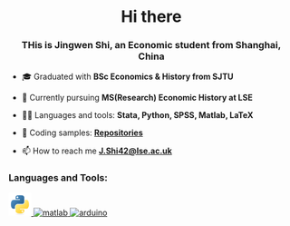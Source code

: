 <h1 align="center">Hi there</h1>
<h3 align="center">THis is Jingwen Shi, an Economic student from Shanghai, China </h3>

- 🎓 Graduated with **BSc Economics & History from SJTU**

- 🌱 Currently pursuing **MS(Research) Economic History at LSE**

- 👨‍💻 Languages and tools: **Stata, Python, SPSS, Matlab, LaTeX**

- 🔭 Coding samples: **[Repositories](https://github.com/jingwenshi-novae/Coding-Samples)**

- 📫 How to reach me **J.Shi42@lse.ac.uk**


<h3 align="left">Languages and Tools:</h3>
<p align="left">  <a href="https://www.python.org" target="_blank" rel="noreferrer"> <img src="https://raw.githubusercontent.com/devicons/devicon/master/icons/python/python-original.svg" alt="python" width="40" height="40"/> </a> <a href="https://www.mathworks.com/" target="_blank" rel="noreferrer"> <img src="https://upload.wikimedia.org/wikipedia/commons/2/21/Matlab_Logo.png" alt="matlab" width="40" height="40"/> </a> <a href="https://www.arduino.cc/" target="_blank" rel="noreferrer"> <img src="https://cdn.worldvectorlogo.com/logos/arduino-1.svg" alt="arduino" width="40" height="40"/> </a> </p>

